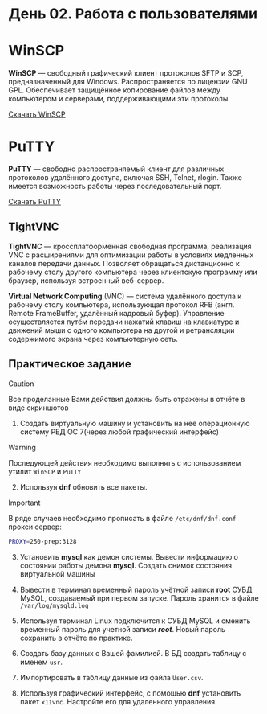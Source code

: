 # День 02. Работа с пользователями

# WinSCP 
**WinSCP** — свободный графический клиент протоколов SFTP и SCP, предназначенный для Windows. Распространяется по лицензии GNU GPL. Обеспечивает защищённое копирование файлов между компьютером и серверами, поддерживающими эти протоколы.

[Скачать WinSCP](https://winscp.net/eng/download.php)


# PuTTY  
**PuTTY** — свободно распространяемый клиент для различных протоколов удалённого доступа, включая SSH, Telnet, rlogin. Также имеется возможность работы через последовательный порт.

[Скачать PuTTY](https://www.chiark.greenend.org.uk/~sgtatham/putty/latest.html)


## TightVNC 
**TightVNC** — кроссплатформенная свободная программа, реализация VNC с расширениями для оптимизации работы в условиях медленных каналов передачи данных. Позволяет обращаться дистанционно к рабочему столу другого компьютера через клиентскую программу или браузер, используя встроенный веб-сервер. 

**Virtual Network Computing** (VNC) — система удалённого доступа к рабочему столу компьютера, использующая протокол RFB (англ. Remote FrameBuffer, удалённый кадровый буфер). Управление осуществляется путём передачи нажатий клавиш на клавиатуре и движений мыши с одного компьютера на другой и ретрансляции содержимого экрана через компьютерную сеть.


## Практическое задание
>[!CAUTION]
> Все проделанные Вами действия должны быть отражены в отчёте в виде скриншотов

1. Создать виртуальную машину и установить на неё операционную систему РЕД ОС 7(через любой графический интерфейс)

>[!WARNING]
> Последующей действия необходимо выполнять с использованием утилит `WinSCP` и `PuTTY`

2. Используя **dnf** обновить все пакеты. 

>[!IMPORTANT]
> В ряде случаев необходимо прописать в файле `/etc/dnf/dnf.conf` прокси сервер:
> ```bash
>PROXY=250-prep:3128
>```

3. Установить **mysql** как демон системы. Вывести информацию о состоянии работы демона **mysql**. Создать снимок состояния виртуальной машины

4. Вывести в терминал временный пароль учётной записи **root** СУБД MySQL, создаваемый при первом запуске. Пароль хранится в файле `/var/log/mysqld.log`

5. Используя терминал Linux подключится к СУБД MySQL и сменить временный пароль для учетной записи ***root***. Новый пароль сохранить в отчёте по практике. 

6. Создать базу данных с Вашей фамилией. В БД создать таблицу с именем `usr`.

7. Импортировать в таблицу данные из файла `User.csv`. 

8. Используя графический интерфейс, с помощью **dnf** установить пакет `x11vnc`. Настройте его для удаленного управления.
